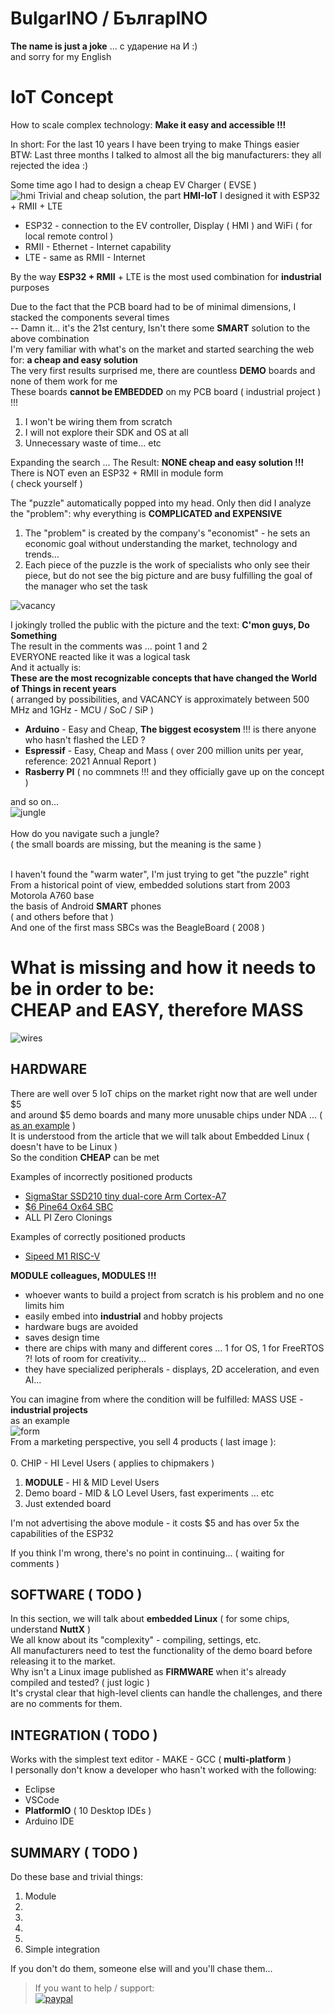 # BulgarINO / БългарINO 
**The name is just a joke** ... с ударение на И :)<br> 
and sorry for my English

# IoT Concept
How to scale complex technology: **Make it easy and accessible !!!**

In short: For the last 10 years I have been trying to make Things easier<br>
BTW: Last three months I talked to almost all the big manufacturers: they all rejected the idea :)

Some time ago I had to design a cheap EV Charger ( EVSE )<br>
![hmi](https://raw.githubusercontent.com/Wiz-IO/BulgarINO/main/images/hmi-iot.jpg) 
Trivial and cheap solution, the part **HMI-IoT** I designed it with ESP32 + RMII + LTE

* ESP32 - connection to the EV controller, Display ( HMI ) and WiFi ( for local remote control )
* RMII - Ethernet - Internet capability
* LTE - same as RMII - Internet
  
By the way **ESP32 + RMII** + LTE is the most used combination for **industrial** purposes<br>

Due to the fact that the PCB board had to be of minimal dimensions, I stacked the components several times<br>
-- Damn it... it's the 21st century, Isn't there some **SMART** solution to the above combination<br>
I'm very familiar with what's on the market and started searching the web for: **a cheap and easy solution** <br>
The very first results surprised me, there are countless **DEMO** boards and none of them work for me<br>
These boards **cannot be EMBEDDED** on my PCB board ( industrial project ) !!! <br>

1. I won't be wiring them from scratch
2. I will not explore their SDK and OS at all
3. Unnecessary waste of time... etc

Expanding the search ... The Result: **NONE cheap and easy solution !!!** <br>
There is NOT even an ESP32 + RMII in module form<br>
( check yourself )<br>

The "puzzle" automatically popped into my head. Only then did I analyze the "problem": why everything is **COMPLICATED and EXPENSIVE**
1. The "problem" is created by the company's "economist" - he sets an economic goal without understanding the market, technology and trends...
2. Each piece of the puzzle is the work of specialists who only see their piece, but do not see the big picture and are busy fulfilling the goal of the manager who set the task

![vacancy](https://raw.githubusercontent.com/Wiz-IO/BulgarINO/main/images/vacancy.jpg) 

I jokingly trolled the public with the picture and the text: **C'mon guys, Do Something**<br>
The result in the comments was ... point 1 and 2<br>
EVERYONE reacted like it was a logical task<br>
And it actually is:<br> **These are the most recognizable concepts that have changed the World of Things in recent years**<br>
( arranged by possibilities, and VACANCY is approximately between 500 MHz and 1GHz - MCU / SoC / SiP )<br>
  - **Arduino** - Easy and Cheap, **The biggest ecosystem** !!! is there anyone who hasn't flashed the LED ?
  - **Espressif** - Easy, Cheap and Mass ( over 200 million units per year, reference: 2021 Annual Report )
  - **Rasberry PI** ( no commnets !!! and they officially gave up on the concept )

and so on...<br>
![jungle](https://raw.githubusercontent.com/Wiz-IO/BulgarINO/main/images/jungle.jpg)
<br><br>How do you navigate such a jungle?<br>
( the small boards are missing, but the meaning is the same )<br><br>

I haven't found the "warm water", I'm just trying to get "the puzzle" right<br>
From a historical point of view, embedded solutions start from 2003 Motorola A760 base <br> 
the basis of Android **SMART** phones<br>
( and others before that )<br>
And one of the first mass SBCs was the BeagleBoard ( 2008 )<br>

# What is missing and how it needs to be in order to be:<br> **CHEAP and EASY, therefore MASS**<br>

![wires](https://raw.githubusercontent.com/Wiz-IO/BulgarINO/main/images/soft.jpg) 

## HARDWARE

There are well over 5 IoT chips on the market right now that are well under $5 <br>and around $5 demo boards
and many more unusable chips under NDA ... ( [as an example](https://jaycarlson.net/embedded-linux/) )<br>
It is understood from the article that we will talk about Embedded Linux ( doesn't have to be Linux )<br>
So the condition **CHEAP** can be met<br>

Examples of incorrectly positioned products
* [SigmaStar SSD210 tiny dual-core Arm Cortex-A7](https://www.cnx-software.com/2021/03/19/sigmastar-ssd210-tiny-dual-core-arm-cortex-a7-soc-64mb-ram-rgb-display/)
* [$6 Pine64 Ox64 SBC](https://www.cnx-software.com/2022/12/02/pine64-ox64-sbc-bl808-risc-v-multi-protocol-wisoc-64mb-ram/)
* ALL PI Zero Clonings

Examples of correctly positioned products
* [Sipeed M1 RISC-V](https://www.cnx-software.com/2018/10/22/sipeed-m1-risc-v-computer-vision-module/)

**MODULE colleagues, MODULES !!!**
* whoever wants to build a project from scratch is his problem and no one limits him
* easily embed into **industrial** and hobby projects
* hardware bugs are avoided
* saves design time
* there are chips with many and different cores ... 1 for OS, 1 for FreeRTOS ?! lots of room for creativity...
* they have specialized peripherals - displays, 2D acceleration, and even AI...

You can imagine from where the condition will be fulfilled: MASS USE - **industrial projects**<br>
as an example<br>
![form](https://raw.githubusercontent.com/Wiz-IO/BulgarINO/main/images/form-factor.jpg) <br>
From a marketing perspective, you sell 4 products ( last image ):<br><br>
0. CHIP - HI Level Users ( applies to chipmakers )
1. **MODULE** - HI & MID Level Users
2. Demo board -  MID & LO Level Users, fast experiments ... etc
3. Just extended board

I'm not advertising the above module - it costs $5 and has over 5x the capabilities of the ESP32<br>

If you think I'm wrong, there's no point in continuing... ( waiting for comments )

## SOFTWARE ( TODO )
In this section, we will talk about **embedded Linux** ( for some chips, understand **NuttX** )<br>
We all know about its "complexity" - compiling, settings, etc.<br>
All manufacturers need to test the functionality of the demo board before releasing it to the market. <br>
Why isn't a Linux image published as **FIRMWARE** when it's already compiled and tested? ( just logic )<br>
It's crystal clear that high-level clients can handle the challenges, and there are no comments for them.<br>

## INTEGRATION ( TODO )
Works with the simplest text editor - MAKE - GCC ( **multi-platform** )<br>
I personally don't know a developer who hasn't worked with the following:
* Eclipse
* VSCode
* **PlatformIO** ( 10 Desktop IDEs )
* Arduino IDE

## SUMMARY ( TODO )
Do these base and trivial things:
1. Module
2. 
3.
4.
5.
6. Simple integration

If you don't do them, someone else will and you'll chase them...

>If you want to help / support:   
[![paypal](https://www.paypalobjects.com/en_US/i/btn/btn_donate_SM.gif)](https://www.paypal.com/cgi-bin/webscr?cmd=_s-xclick&hosted_button_id=ESUP9LCZMZTD6)
